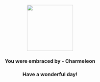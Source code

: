 <p align="center">
    <img src="https://raw.githubusercontent.com/PokeAPI/sprites/master/sprites/pokemon/5.png" width="150" height="150">
</p>
<h3 align="center">You were embraced by - <b>Charmeleon</b></h3>
<h3 align="center">Have a wonderful day!</h3>
